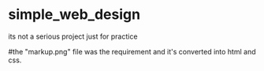 # simple_web_design
its not a serious project just for practice

#the "markup.png" file was the requirement and it's converted into html and css. 
